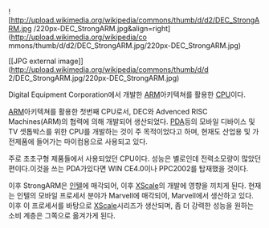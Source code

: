 ![http://upload.wikimedia.org/wikipedia/commons/thumb/d/d2/DEC_StrongARM.jpg
/220px-DEC_StrongARM.jpg&align=right](http://upload.wikimedia.org/wikipedia/co
mmons/thumb/d/d2/DEC_StrongARM.jpg/220px-DEC_StrongARM.jpg)

[[JPG external image]](http://upload.wikimedia.org/wikipedia/commons/thumb/d/d
2/DEC_StrongARM.jpg/220px-DEC_StrongARM.jpg)

  
Digital Equipment Corporation에서 개발한 [ARM](ARM%28CPU%29.md)아키텍쳐를 활용한
[CPU](CPU.md)이다.

[ARM](ARM%28CPU%29.md)아키텍쳐를 활용한 첫번째 CPU로서, DEC와 Advenced RISC
Machines(ARM)의 협력에 의해 개발되어 생산되었다. [PDA](PDA.md)등의 모바일 디바이스 및 TV 셋톱박스를 위한
CPU를 개발하는 것이 주 목적이었다고 하며, 현재도 산업용 및 가전제품에 들어가는 마이컴용으로 사용되고 있다.

주로 초초구형 제품들에서 사용되었던 CPU이다. 성능은 별로인데 전력소모량이 많았던 편이다.이것을 쓰는 PDA가있다면 WIN CE4.0이나
PPC2002를 탑재했을 것이다.

이후 StrongARM은 [인텔](%EC%9D%B8%ED%85%94.md)에 매각되어, 이후 [XScale](XScale.md)의
개발에 영향을 끼치게 된다. 현재는 인텔의 모바일 프로세서 분야가 Marvell에 매각되어, Marvell에서 생산하고 있다. 이후 이
프로세서를 바탕으로 [XScale](XScale.md)시리즈가 생산되며, 좀 더 강력한 성능을 원하는 소비 계층은 그쪽으로 옮겨가게
된다.

